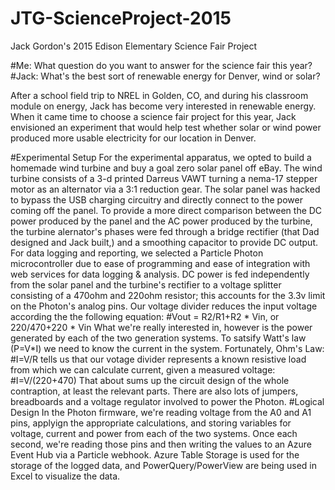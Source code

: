 # JTG-ScienceProject-2015
Jack Gordon's 2015 Edison Elementary Science Fair Project

#Me: What question do you want to answer for the science fair this year?
#Jack: What's the best sort of renewable energy for Denver, wind or solar?

After a school field trip to NREL in Golden, CO, and during his classroom module on energy, Jack has become very interested in renewable energy.  When it came time to choose a science fair project for this year, Jack envisioned an experiment that would help test whether solar or wind power produced more usable electricity for our location in Denver.

#Experimental Setup
For the experimental apparatus, we opted to build a homemade wind turbine and buy a goal zero solar panel off eBay.  The wind turbine consists of a 3-d printed Darreus VAWT turning a nema-17 stepper motor as an alternator via a 3:1 reduction gear.  The solar panel was hacked to bypass the USB charging circuitry and directly connect to the power coming off the panel.  To provide a more direct comparison between the DC power produced by the panel and the AC power produced by the turbine, the turbine alernator's phases were fed through a bridge rectifier (that Dad designed and Jack built,) and a smoothing capacitor to provide DC output.
For data logging and reporting, we selected a Particle Photon microcontroller due to ease of programming and ease of integration with web services for data logging & analysis.  DC power is fed independently from the solar panel and the turbine's rectifier to a voltage splitter consisting of a 470ohm and 220ohm resistor; this accounts for the 3.3v limit on the Photon's analog pins.  Our voltage divider reduces the input voltage according the the following equation:
#Vout = R2/R1+R2 * Vin, or 220/470+220 * Vin
What we're really interested in, however is the power generated by each of the two generation systems.  To satsify Watt's law (P=V*I) we need to know the current in the system.  Fortunately, Ohm's Law:
#I=V/R
tells us that our votage divider represents a known resistive load from which we can calculate current, given a measured voltage:
#I=V/(220+470)
That about sums up the circuit design of the whole contraption, at least the relevant parts.  There are also lots of jumpers, breadboards and a voltage regulator involved to power the Photon.
#Logical Design
In the Photon firmware, we're reading voltage from the A0 and A1 pins, applyign the appropriate calculations, and storing variables for voltage, current and power from each of the two systems.  Once each second, we're reading those pins and then writing the values to an Azure Event Hub via a Particle webhook.  Azure Table Storage is used for the storage of the logged data, and PowerQuery/PowerView are being used in Excel to visualize the data.
